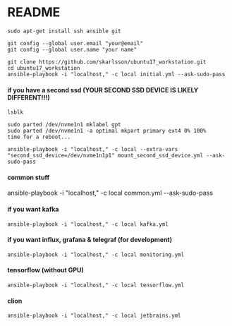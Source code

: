 # README #

```
sudo apt-get install ssh ansible git

git config --global user.email "your@email"
git config --global user.name "your name"

git clone https://github.com/skarlsson/ubuntu17_workstation.git
cd ubuntu17_workstation
ansible-playbook -i "localhost," -c local initial.yml --ask-sudo-pass 
```

#### if you have a second ssd (YOUR SECOND SSD DEVICE IS LIKELY DIFFERENT!!!)
```
lsblk

sudo parted /dev/nvme1n1 mklabel gpt
sudo parted /dev/nvme1n1 -a optimal mkpart primary ext4 0% 100%
time for a reboot...

ansible-playbook -i "localhost," -c local --extra-vars "second_ssd_device=/dev/nvme1n1p1" mount_second_ssd_device.yml --ask-sudo-pass 
```

#### common stuff
ansible-playbook -i "localhost," -c local common.yml --ask-sudo-pass 

#### if you want kafka
```
ansible-playbook -i "localhost," -c local kafka.yml
```

#### if you want influx, grafana & telegraf (for development)
```
ansible-playbook -i "localhost," -c local monitoring.yml
```

#### tensorflow (without GPU)
```
ansible-playbook -i "localhost," -c local tensorflow.yml
```

#### clion
```
ansible-playbook -i "localhost," -c local jetbrains.yml
```
